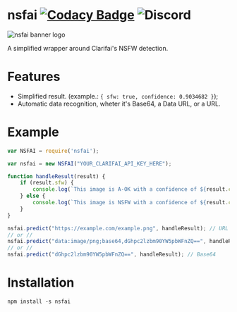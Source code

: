 # nsfai [![Codacy Badge](https://api.codacy.com/project/badge/Grade/804e9bc29c07420aa682247ed0618839)](https://www.codacy.com/app/moriczgergo/nsfai?utm_source=github.com&amp;utm_medium=referral&amp;utm_content=bbyjins/nsfai&amp;utm_campaign=Badge_Grade)  ![Discord](https://img.shields.io/discord/434373420814172169.svg)
![nsfai banner logo](https://bbyjins.skiilaa.me/img/nsfai/tinybanner.png)

A simplified wrapper around Clarifai's NSFW detection.

# Features

 * Simplified result. (example.: `{ sfw: true, confidence: 0.9034682 }`);
 * Automatic data recognition, wheter it's Base64, a Data URL, or a URL.

# Example

```js
var NSFAI = require('nsfai');

var nsfai = new NSFAI("YOUR_CLARIFAI_API_KEY_HERE");

function handleResult(result) {
    if (result.sfw) {
        console.log(`This image is A-OK with a confidence of ${result.confidence}.`);
    } else {
        console.log(`This image is NSFW with a confidence of ${result.confidence}.`);
    }
}

nsfai.predict("https://example.com/example.png", handleResult); // URL
// or //
nsfai.predict("data:image/png;base64,dGhpc2lzbm90YW5pbWFnZQ==", handleResult); // Data URL
// or //
nsfai.predict("dGhpc2lzbm90YW5pbWFnZQ==", handleResult); // Base64
```

# Installation

`npm install -s nsfai`